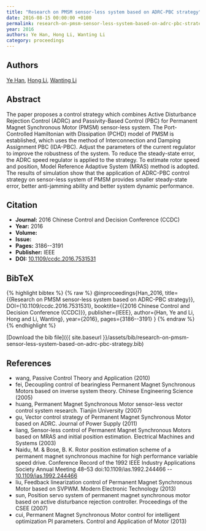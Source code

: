 ```yaml
---
title: "Research on PMSM sensor-less system based on ADRC-PBC strategy"
date: 2016-08-15 00:00:00 +0100
permalink: research-on-pmsm-sensor-less-system-based-on-adrc-pbc-strategy
year: 2016
authors: Ye Han, Hong Li, Wanting Li
category: proceedings
---
```

 
## Authors
[Ye Han](authors/ye-han), [Hong Li](authors/hong-li), [Wanting Li](authors/wanting-li)
 
## Abstract
The paper proposes a control strategy which combines Active Disturbance Rejection Control (ADRC) and Passivity-Based Control (PBC) for Permanent Magnet Synchronous Motor (PMSM) sensor-less system. The Port-Controlled Hamiltonian with Dissipation (PCHD) model of PMSM is established, which uses the method of Interconnection and Damping Assignment PBC (IDA-PBC). Adjust the parameters of the current regulator to improve the robustness of the system. To reduce the steady-state error, the ADRC speed regulator is applied to the strategy. To estimate rotor speed and position, Model Reference Adaptive System (MRAS) method is adopted. The results of simulation show that the application of ADRC-PBC control strategy on sensor-less system of PMSM provides smaller steady-state error, better anti-jamming ability and better system dynamic performance.
 
## Citation
- **Journal:** 2016 Chinese Control and Decision Conference (CCDC)
- **Year:** 2016
- **Volume:** 
- **Issue:** 
- **Pages:** 3186--3191
- **Publisher:** IEEE
- **DOI:** [10.1109/ccdc.2016.7531531](https://doi.org/10.1109/ccdc.2016.7531531)
 
## BibTeX
{% highlight bibtex %}
{% raw %}
@inproceedings{Han_2016,
  title={{Research on PMSM sensor-less system based on ADRC-PBC strategy}},
  DOI={10.1109/ccdc.2016.7531531},
  booktitle={{2016 Chinese Control and Decision Conference (CCDC)}},
  publisher={IEEE},
  author={Han, Ye and Li, Hong and Li, Wanting},
  year={2016},
  pages={3186--3191}
}
{% endraw %}
{% endhighlight %}
 
[Download the bib file]({{ site.baseurl }}/assets/bib/research-on-pmsm-sensor-less-system-based-on-adrc-pbc-strategy.bib)
 
## References
- wang, Passive Control Theory and Application (2010)
- fei, Decoupling control of bearingless Permanent Magnet Synchronous Motors based on inverse system theory. Chinese Engineering Science (2005)
- huang, Permanent Magnet Synchronous Motor sensor-less vector control system research. Tianjin University (2007)
- gu, Vector control strategy of Permanent Magnet Synchronous Motor based on ADRC. Journal of Power Supply (2011)
- liang, Sensor-less control of Permanent Magnet Synchronous Motors based on MRAS and initial position estimation. Electrical Machines and Systems (2003)
- Naidu, M. & Bose, B. K. Rotor position estimation scheme of a permanent magnet synchronous machine for high performance variable speed drive. Conference Record of the 1992 IEEE Industry Applications Society Annual Meeting 48–53 doi:10.1109/ias.1992.244466 -- [10.1109/ias.1992.244466](https://doi.org/10.1109/ias.1992.244466)
- liu, Feedback linearization control of Permanent Magnet Synchronous Motor based on SVPWM. Modern Electronic Technology (2013)
- sun, Position servo system of permanent magnet synchronous motor based on active disturbance rejection controller. Proceedings of the CSEE (2007)
- cui, Permanent Magnet Synchronous Motor control for intelligent optimization PI parameters. Control and Application of Motor (2013)

